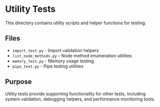 # Utility Tests

This directory contains utility scripts and helper functions for testing.

## Files

- `import_test.py` - Import validation helpers
- `list_node_methods.py` - Node method enumeration utilities
- `memory_test.py` - Memory usage testing
- `pipe_test.py` - Pipe testing utilities

## Purpose

Utility tests provide supporting functionality for other tests, including system validation, debugging helpers, and performance monitoring tools.
